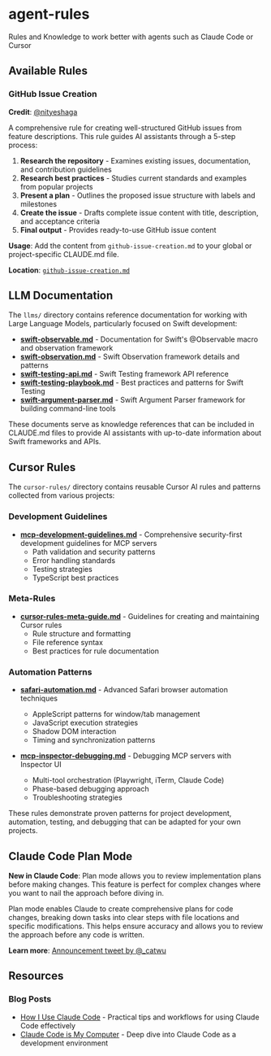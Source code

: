 # agent-rules
Rules and Knowledge to work better with agents such as Claude Code or Cursor

## Available Rules

### GitHub Issue Creation
**Credit**: [@nityeshaga](https://x.com/nityeshaga/status/1933113428379574367)

A comprehensive rule for creating well-structured GitHub issues from feature descriptions. This rule guides AI assistants through a 5-step process:

1. **Research the repository** - Examines existing issues, documentation, and contribution guidelines
2. **Research best practices** - Studies current standards and examples from popular projects
3. **Present a plan** - Outlines the proposed issue structure with labels and milestones
4. **Create the issue** - Drafts complete issue content with title, description, and acceptance criteria
5. **Final output** - Provides ready-to-use GitHub issue content

**Usage**: Add the content from `github-issue-creation.md` to your global or project-specific CLAUDE.md file.

**Location**: [`github-issue-creation.md`](./github-issue-creation.md)

## LLM Documentation

The `llms/` directory contains reference documentation for working with Large Language Models, particularly focused on Swift development:

- **[swift-observable.md](./llms/swift-observable.md)** - Documentation for Swift's @Observable macro and observation framework
- **[swift-observation.md](./llms/swift-observation.md)** - Swift Observation framework details and patterns
- **[swift-testing-api.md](./llms/swift-testing-api.md)** - Swift Testing framework API reference
- **[swift-testing-playbook.md](./llms/swift-testing-playbook.md)** - Best practices and patterns for Swift Testing
- **[swift-argument-parser.md](./llms/swift-argument-parser.md)** - Swift Argument Parser framework for building command-line tools

These documents serve as knowledge references that can be included in CLAUDE.md files to provide AI assistants with up-to-date information about Swift frameworks and APIs.

## Cursor Rules

The `cursor-rules/` directory contains reusable Cursor AI rules and patterns collected from various projects:

### Development Guidelines

- **[mcp-development-guidelines.md](./cursor-rules/mcp-development-guidelines.md)** - Comprehensive security-first development guidelines for MCP servers
  - Path validation and security patterns
  - Error handling standards
  - Testing strategies
  - TypeScript best practices

### Meta-Rules

- **[cursor-rules-meta-guide.md](./cursor-rules/cursor-rules-meta-guide.md)** - Guidelines for creating and maintaining Cursor rules
  - Rule structure and formatting
  - File reference syntax
  - Best practices for rule documentation

### Automation Patterns

- **[safari-automation.md](./cursor-rules/safari-automation.md)** - Advanced Safari browser automation techniques
  - AppleScript patterns for window/tab management
  - JavaScript execution strategies
  - Shadow DOM interaction
  - Timing and synchronization patterns

- **[mcp-inspector-debugging.md](./cursor-rules/mcp-inspector-debugging.md)** - Debugging MCP servers with Inspector UI
  - Multi-tool orchestration (Playwright, iTerm, Claude Code)
  - Phase-based debugging approach
  - Troubleshooting strategies

These rules demonstrate proven patterns for project development, automation, testing, and debugging that can be adapted for your own projects.

## Claude Code Plan Mode

**New in Claude Code**: Plan mode allows you to review implementation plans before making changes. This feature is perfect for complex changes where you want to nail the approach before diving in.

Plan mode enables Claude to create comprehensive plans for code changes, breaking down tasks into clear steps with file locations and specific modifications. This helps ensure accuracy and allows you to review the approach before any code is written.

**Learn more**: [Announcement tweet by @_catwu](https://x.com/_catwu/status/1932857816131547453)

## Resources

### Blog Posts
- [How I Use Claude Code](https://spiess.dev/blog/how-i-use-claude-code) - Practical tips and workflows for using Claude Code effectively
- [Claude Code is My Computer](https://steipete.me/posts/2025/claude-code-is-my-computer) - Deep dive into Claude Code as a development environment
